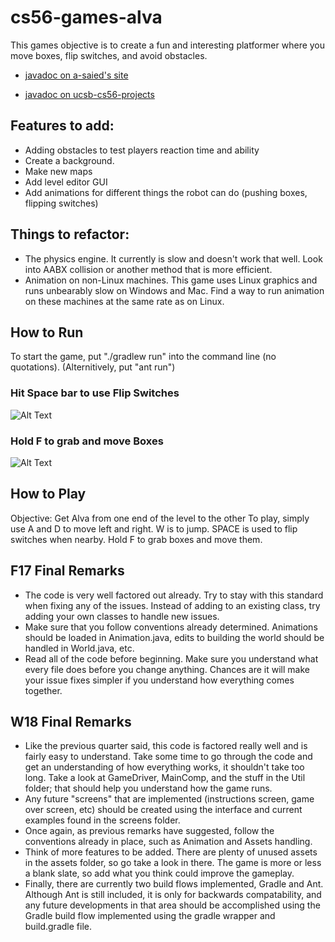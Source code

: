 # cs56-games-alva

This games objective is to create a fun and interesting platformer where you move boxes, flip switches, and avoid obstacles.


* [javadoc on a-saied's site](http://a-saied.github.io/cs56-games-alva/javadoc/index.html)

* [javadoc on ucsb-cs56-projects](http://ucsb-cs56-projects.github.io/cs56-games-alva/javadoc/index.html)

## Features to add:
* Adding obstacles to test players reaction time and ability
* Create a background.
* Make new maps
* Add level editor GUI
* Add animations for different things the robot can do (pushing boxes, flipping switches)

## Things to refactor:
* The physics engine. It currently is slow and doesn't work that well. Look into AABX collision or another method that is more efficient.
* Animation on non-Linux machines. This game uses Linux graphics and runs unbearably slow on Windows and Mac. Find a way to run animation on these machines at the same rate as on Linux. 

## How to Run
To start the game, put "./gradlew run" into the command line (no quotations).
(Alternitively, put "ant run")

### Hit Space bar to use Flip Switches

![Alt Text](https://github.com/a-saied/cs56-games-alva/blob/master/assets/1z7lhq.gif)

### Hold F to grab and move Boxes

![Alt Text](https://github.com/a-saied/cs56-games-alva/blob/master/assets/1z7p2t.gif)

## How to Play
Objective: Get Alva from one end of the level to the other 
To play, simply use A and D to move left and right. W is to jump. SPACE is used to flip switches when nearby. Hold F to grab boxes and move them.

## F17 Final Remarks
* The code is very well factored out already. Try to stay with this standard when fixing any of the issues. Instead of adding to an existing class, try adding your own classes to handle new issues. 
* Make sure that you follow conventions already determined. Animations should be loaded in Animation.java, edits to building the world should be handled in World.java, etc. 
* Read all of the code before beginning. Make sure you understand what every file does before you change anything. Chances are it will make your issue fixes simpler if you understand how everything comes together. 

## W18 Final Remarks
* Like the previous quarter said, this code is factored really well and is fairly easy to understand. Take some time to go through the code and get an understanding of how everything works, it shouldn't take too long. Take a look at GameDriver, MainComp, and the stuff in the Util folder; that should help you understand how the game runs.
* Any future "screens" that are implemented (instructions screen, game over screen, etc) should be created using the interface and current examples found in the screens folder.
* Once again, as previous remarks have suggested, follow the conventions already in place, such as Animation and Assets handling.
* Think of more features to be added. There are plenty of unused assets in the assets folder, so go take a look in there. The game is more or less a blank slate, so add what you think could improve the gameplay.
* Finally, there are currently two build flows implemented, Gradle and Ant. Although Ant is still included, it is only for backwards compatability, and any future developments in that area should be accomplished using the Gradle build flow implemented using the gradle wrapper and build.gradle file.
